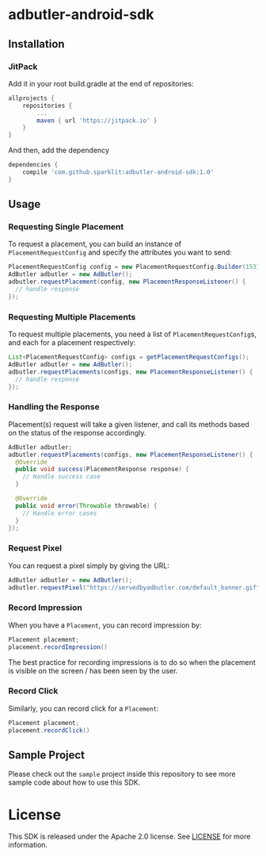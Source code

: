 # adbutler-android-sdk

## Installation

### JitPack

Add it in your root build.gradle at the end of repositories:

```groovy
allprojects {
	repositories {
		...
		maven { url 'https://jitpack.io' }
	}
}
```

And then, add the dependency

```groovy
dependencies {
	compile 'com.github.sparklit:adbutler-android-sdk:1.0'
}
```

## Usage

### Requesting Single Placement

To request a placement, you can build an instance of `PlacementRequestConfig` and specify the attributes you want to send:

```java
PlacementRequestConfig config = new PlacementRequestConfig.Builder(153105, 214764, 300, 250).build();
AdButler adbutler = new AdButler();
adbutler.requestPlacement(config, new PlacementResponseListener() {
  // handle response
});
```

### Requesting Multiple Placements

To request multiple placements, you need a list of `PlacementRequestConfig`s, and each for a placement respectively:

```java
List<PlacementRequestConfig> configs = getPlacementRequestConfigs();
AdButler adbutler = new AdButler();
adbutler.requestPlacements(configs, new PlacementResponseListener() {
  // handle response
});
```

### Handling the Response

Placement(s) request will take a given listener, and call its methods based on the status of the response accordingly.

```java
AdButler adbutler;
adbutler.requestPlacements(configs, new PlacementResponseListener() {
  @Override
  public void success(PlacementResponse response) {
    // Handle success case
  }

  @Override
  public void error(Throwable throwable) {
    // Handle error cases
  }
});
```

### Request Pixel

You can request a pixel simply by giving the URL:

```java
AdButler adbutler = new AdButler();
adbutler.requestPixel("https://servedbyadbutler.com/default_banner.gif");
```

### Record Impression

When you have a `Placement`, you can record impression by:

```java
Placement placement;
placement.recordImpression()
```

The best practice for recording impressions is to do so when the placement is visible on the screen / has been seen by the user.

### Record Click

Similarly, you can record click for a `Placement`:

```java
Placement placement;
placement.recordClick()
```

## Sample Project

Please check out the `sample` project inside this repository to see more sample code about how to use this SDK.

# License

This SDK is released under the Apache 2.0 license. See [LICENSE](https://github.com/sparklit/adbutler-android-sdk/tree/master/LICENSE) for more information.
